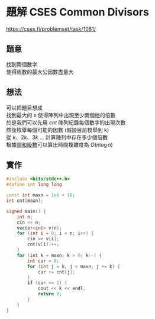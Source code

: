 # 題解 CSES Common Divisors
https://cses.fi/problemset/task/1081/
## 題意
找到兩個數字 \
使得兩數的最大公因數盡量大
## 想法
可以把題目想成 \
找到最大的 x 使得陣列中出現至少兩個他的倍數 \
於是我們可以先用 $cnt$ 陣列紀錄每個數字的出現次數 \
然後枚舉每個可能的因數 (假設目前枚舉到 k) \
從 $k$、$2k$、$3k$ $\dots$ 計算陣列中存在多少個倍數 \
根據[調和級數](./harmonic-series)可以算出時間複雜度為 $O(n \log n)$
## 實作
```cpp
#include <bits/stdc++.h>
#define int long long

const int maxn = 1e6 + 10;
int cnt[maxn];

signed main() {
    int n;
    cin >> n;
    vector<int> v(n);
    for (int i = 0; i < n; i++) {
        cin >> v[i];
        cnt[v[i]]++;
    }
    for (int k = maxn; k > 0; k--) {
        int cur = 0;
        for (int j = k; j < maxn; j += k) {
            cur += cnt[j];
        }
        if (cur >= 2) {
            cout << k << endl;
            return 0;
        }
    }
}
```